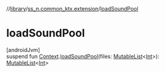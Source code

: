 //[library](../../index.md)/[ss_n.common_ktx.extension](index.md)/[loadSoundPool](load-sound-pool.md)

# loadSoundPool

[androidJvm]\
suspend fun [Context](https://developer.android.com/reference/kotlin/android/content/Context.html).[loadSoundPool](load-sound-pool.md)(files: [MutableList](https://kotlinlang.org/api/latest/jvm/stdlib/kotlin.collections/-mutable-list/index.html)&lt;[Int](https://kotlinlang.org/api/latest/jvm/stdlib/kotlin/-int/index.html)&gt;): [MutableList](https://kotlinlang.org/api/latest/jvm/stdlib/kotlin.collections/-mutable-list/index.html)&lt;[Int](https://kotlinlang.org/api/latest/jvm/stdlib/kotlin/-int/index.html)&gt;
